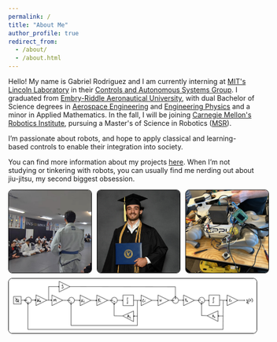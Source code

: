 ```yaml
---
permalink: /
title: "About Me"
author_profile: true
redirect_from: 
  - /about/
  - /about.html
---
```


Hello! My name is Gabriel Rodriguez and I am currently interning at [MIT's Lincoln Laboratory](https://www.ll.mit.edu/) in their [Controls and Autonomous Systems Group](https://www.ll.mit.edu/r-d/engineering/control-and-autonomous-systems-engineering). I graduated from [Embry-Riddle Aeronautical University](https://erau.edu/), with dual Bachelor of Science degrees in [Aerospace Engineering](https://daytonabeach.erau.edu/college-engineering/aerospace) and [Engineering Physics](https://daytonabeach.erau.edu/college-arts-sciences/physical-sciences) and a minor in Applied Mathematics. In the fall, I will be joining [Carnegie Mellon's Robotics Institute](https://www.ri.cmu.edu/), pursuing a Master's of Science in Robotics ([MSR](https://www.ri.cmu.edu/education/academic-programs/master-of-science-robotics/)).  

I’m passionate about robots, and hope to apply classical and learning-based controls to enable their integration into society. 

You can find more information about my projects [here](https://gabearod2.github.io/projects/). When I’m not studying or tinkering with robots, you can usually find me nerding out about jiu-jitsu, my second biggest obsession. 

<div style="display: flex; justify-content: space-between; gap: 10px; width: 100%; box-sizing: border-box;">
  <img src="images/blue_belt.jpg" alt="Blue Belt" style="width: 33.33%; height: auto; border-radius: 8px; object-fit: cover; border: 1px solid black;">
  <img src="images/grad.jpg" alt="Graduation" style="width: 33.33%; height: auto; border-radius: 8px; object-fit: cover; border: 1px solid black;">
  <img src="images/amigo_surgery.jpg" alt="AMIGO Surgery" style="width: 33.33%; height: auto; border-radius: 8px; object-fit: cover; border: 1px solid black;">
</div>

<div style="display: flex; justify-content: space-between; gap: 10px; width: 100%; box-sizing: border-box; margin-top: 10px;">
  <img src="images/quad_control.jpg" alt="Cascaded Control" style="width: 100%; height: auto; border-radius: 8px; object-fit: cover; border: 1px solid black;">
</div>


